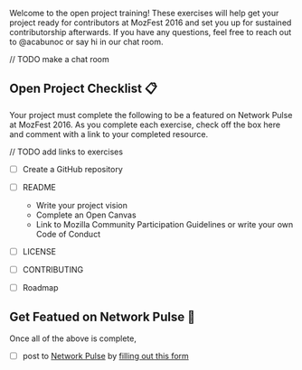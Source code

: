 Welcome to the open project training! These exercises will help get your project ready for contributors at MozFest 2016 and set you up for sustained contributorship afterwards. If you have any questions, feel free to reach out to @acabunoc or say hi in our chat room.

// TODO make a chat room

## Open Project Checklist :clipboard:
Your project must complete the following to be a featured on Network Pulse at MozFest 2016. As you complete each exercise, check off the box here and comment with a link to your completed resource.

// TODO add links to exercises

- [ ] Create a GitHub repository
- [ ] README
  - Write your project vision
  - Complete an Open Canvas
  - Link to Mozilla Community Participation Guidelines or write your own Code of Conduct
- [ ] LICENSE
- [ ] CONTRIBUTING
- [ ] Roadmap


## Get Featued on Network Pulse :tada:

Once all of the above is complete,
- [ ] post to [Network Pulse](https://mzl.la/pulse) by [filling out this form](https://mzl.la/mozfest-pulse)



